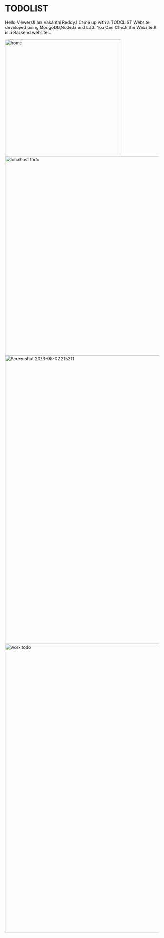 # TODOLIST
Hello Viewers!I am Vasanthi Reddy.I Came up with a TODOLIST Website developed using MongoDB,NodeJs and EJS.
You Can Check the Website.It is a Backend website...


<img width="380" alt="home" src="https://github.com/Mamidivasanthi/TODOLIST/assets/100899755/b78cc0cb-5d81-49ea-8a2d-cdf923cd2f34">
<img width="650" alt="localhost todo" src="https://github.com/Mamidivasanthi/TODOLIST/assets/100899755/57c01781-be4a-4d8a-b3a9-b7f79e8068ac">
<img width="941" alt="Screenshot 2023-08-02 215211" src="https://github.com/Mamidivasanthi/TODOLIST/assets/100899755/bceb376d-ea0d-4035-a496-006b6a26c647">
<img width="941" alt="work todo" src="https://github.com/Mamidivasanthi/TODOLIST/assets/100899755/7630ff6d-1380-4524-bf92-a029c335fe61">
